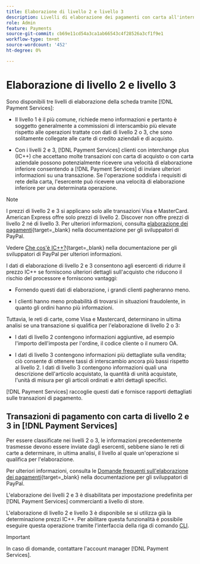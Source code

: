 ```yaml
---
title: Elaborazione di livello 2 e livello 3
description: Livelli di elaborazione dei pagamenti con carta all'interno di  [!DNL Payment Services]  transazioni.
role: Admin
feature: Payments
source-git-commit: cb69e11cd54a3ca1ab66543c4f28526a3cf1f9e1
workflow-type: tm+mt
source-wordcount: '452'
ht-degree: 0%

---
```


# Elaborazione di livello 2 e livello 3

Sono disponibili tre livelli di elaborazione della scheda tramite [!DNL Payment Services]:

* Il livello 1 è il più comune, richiede meno informazioni e pertanto è soggetto generalmente a commissioni di interscambio più elevate rispetto alle operazioni trattate con dati di livello 2 o 3, che sono solitamente collegate alle carte di credito aziendali e di acquisto.

* Con i livelli 2 e 3, [!DNL Payment Services] clienti con interchange plus (IC++) che accettano molte transazioni con carta di acquisto o con carta aziendale possono potenzialmente ricevere una velocità di elaborazione inferiore consentendo a [!DNL Payment Services] di inviare ulteriori informazioni su una transazione. Se l&#39;operazione soddisfa i requisiti di rete della carta, l&#39;esercente può ricevere una velocità di elaborazione inferiore per una determinata operazione.

>[!NOTE]
>
>I prezzi di livello 2 e 3 si applicano solo alle transazioni Visa e MasterCard. American Express offre solo prezzi di livello 2. Discover non offre prezzi di livello 2 né di livello 3. Per ulteriori informazioni, consulta [elaborazione dei pagamenti](https://developer.paypal.com/docs/checkout/advanced/processing/){target=_blank} nella documentazione per gli sviluppatori di PayPal.

Vedere [Che cos&#39;è IC++?](https://www.paypal.com/us/brc/article/what-is-interchange-plus-plus){target=_blank} nella documentazione per gli sviluppatori di PayPal per ulteriori informazioni.

I dati di elaborazione di livello 2 e 3 consentono agli esercenti di ridurre il prezzo IC++ se forniscono ulteriori dettagli sull&#39;acquisto che riducono il rischio del processore e forniscono vantaggi:

* Fornendo questi dati di elaborazione, i grandi clienti pagheranno meno.

* I clienti hanno meno probabilità di trovarsi in situazioni fraudolente, in quanto gli ordini hanno più informazioni.

Tuttavia, le reti di carte, come Visa e Mastercard, determinano in ultima analisi se una transazione si qualifica per l&#39;elaborazione di livello 2 o 3:

* I dati di livello 2 contengono informazioni aggiuntive, ad esempio l&#39;importo dell&#39;imposta per l&#39;ordine, il codice cliente o il numero OA.

* I dati di livello 3 contengono informazioni più dettagliate sulla vendita; ciò consente di ottenere tassi di interscambio ancora più bassi rispetto al livello 2. I dati di livello 3 contengono informazioni quali una descrizione dell&#39;articolo acquistato, la quantità di unità acquistate, l&#39;unità di misura per gli articoli ordinati e altri dettagli specifici.

[!DNL Payment Services] raccoglie questi dati e fornisce rapporti dettagliati sulle transazioni di pagamento.

## Transazioni di pagamento con carta di livello 2 e 3 in [!DNL Payment Services]

Per essere classificate nei livelli 2 o 3, le informazioni precedentemente trasmesse devono essere inviate dagli esercenti, sebbene siano le reti di carte a determinare, in ultima analisi, il livello al quale un&#39;operazione si qualifica per l&#39;elaborazione.

Per ulteriori informazioni, consulta le [Domande frequenti sull&#39;elaborazione dei pagamenti](https://www.paypal.com/us/cshelp/article/ts2278?_ga=1.131773126.875104296.1712843492){target=_blank} nella documentazione per gli sviluppatori di PayPal.

L&#39;elaborazione dei livelli 2 e 3 è disabilitata per impostazione predefinita per [!DNL Payment Services] commercianti a livello di store.

L&#39;elaborazione di livello 2 e livello 3 è disponibile se si utilizza già la determinazione prezzi IC++. Per abilitare questa funzionalità è possibile eseguire questa operazione tramite l&#39;interfaccia della riga di comando [CLI](configure-cli.md).

>[!IMPORTANT]
>
>In caso di domande, contattare l&#39;account manager [!DNL Payment Services].

